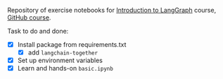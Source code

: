 Repository of exercise notebooks for [Introduction to LangGraph](https://academy.langchain.com/courses/intro-to-langgraph) course, [GitHub course](https://github.com/langchain-ai/langchain-academy/tree/main).

Task to do and done:
- [x] Install package from requirements.txt
    - [x] add `langchain-together`
- [x] Set up environment variables
- [x] Learn and hands-on `basic.ipynb`
